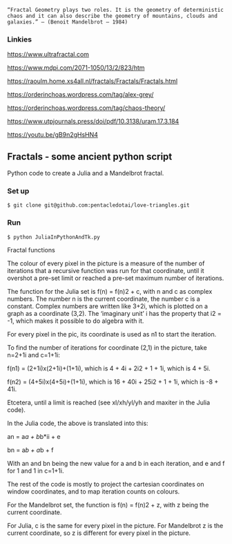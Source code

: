 ```“Fractal Geometry plays two roles. It is the geometry of deterministic chaos and it can also describe the geometry of mountains, clouds and galaxies.” – (Benoit Mandelbrot – 1984)```


### Linkies

https://www.ultrafractal.com

https://www.mdpi.com/2071-1050/13/2/823/htm

https://raoulm.home.xs4all.nl/fractals/Fractals/Fractals.html

https://orderinchoas.wordpress.com/tag/alex-grey/

https://orderinchoas.wordpress.com/tag/chaos-theory/

https://www.utpjournals.press/doi/pdf/10.3138/uram.17.3.184

https://youtu.be/gB9n2gHsHN4




## Fractals - some ancient python script

Python code to create a Julia and a Mandelbrot fractal.


### Set up

```$ git clone git@github.com:pentacledotai/love-triangles.git```


### Run

```
$ python JuliaInPythonAndTk.py
```


Fractal functions

The colour of every pixel in the picture is a measure of the number of iterations that a recursive function was run for that coordinate, until it overshot a pre-set limit or reached a pre-set maximum number of iterations.


The function for the Julia set is f(n) = f(n)2 + c, with n and c as complex numbers. The number n is the current coordinate, the number c is a constant. Complex numbers are written like 3+2i, which is plotted on a graph as a coordinate (3,2). The ‘imaginary unit’ i has the property that i2 = -1, which makes it possible to do algebra with it.

For every pixel in the pic, its coordinate is used as n1 to start the iteration.


To find the number of iterations for coordinate (2,1) in the picture, take n=2+1i and c=1+1i:

f(n1) = (2+1i)x(2+1i)+(1+1i), which is 4 + 4i + 2i2 + 1 + 1i, which is 4 + 5i.

f(n2) = (4+5i)x(4+5i)+(1+1i), which is 16 + 40i + 25i2 + 1 + 1i, which is -8 + 41i.

Etcetera, until a limit is reached (see xl/xh/yl/yh and maxiter in the Julia code).


In the Julia code, the above is translated into this:

an = a*a + b*b*ii + e

bn = a*b + a*b + f

With an and bn being the new value for a and b in each iteration, and e and f for 1 and 1 in c=1+1i.


The rest of the code is mostly to project the cartesian coordinates on window coordinates, and to map iteration counts on colours.


For the Mandelbrot set, the function is f(n) = f(n)2 + z, with z being the current coordinate.

For Julia, c is the same for every pixel in the picture. For Mandelbrot z is the current coordinate, so z is different for every pixel in the picture.
